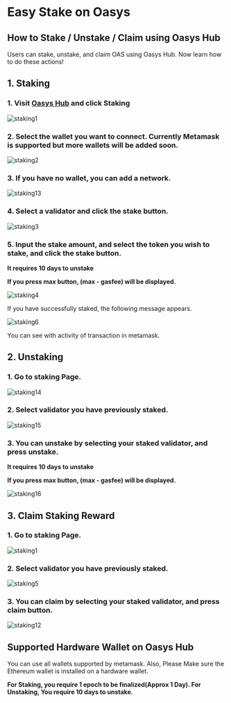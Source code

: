 # Easy Stake on Oasys


## How to Stake / Unstake / Claim using Oasys Hub

Users can stake, unstake, and claim OAS using Oasys Hub. Now learn how to do these actions!


## 1. Staking

### 1. Visit [Oasys Hub](https://hub.oasys.games/) and click Staking

![staking1](/img/docs/techdocs/oasys-hub/staking_page.png)

### 2. Select the wallet you want to connect. Currently Metamask is supported but more wallets will be added soon.

![staking2](/img/docs/techdocs/oasys-hub/switch_network.png)

### 3. If you have no wallet, you can add a network.

![staking13](/img/docs/techdocs/oasys-hub/add_network.png)

### 4. Select a validator and click the stake button.

![staking3](/img/docs/techdocs/oasys-hub/staking_stake.png)

### 5. Input the stake amount, and select the token you wish to stake, and click the stake button.

**It requires 10 days to unstake**

**If you press max button, (max - gasfee) will be displayed.**

![staking4](/img/docs/techdocs/oasys-hub/stake.png)

If you have successfully staked, the following message appears.

![staking6](/img/docs/techdocs/oasys-hub/success.png)

You can see with activity of transaction in metamask.

## 2. Unstaking

### 1. Go to staking Page.

![staking14](/img/docs/techdocs/oasys-hub/staking_page.png)

### 2. Select validator you have previously staked.

![staking15](/img/docs/techdocs/oasys-hub/staking_stake.png)

### 3. You can unstake by selecting your staked validator, and press unstake. 

**It requires 10 days to unstake**

**If you press max button, (max - gasfee) will be displayed.**

![staking16](/img/docs/techdocs/oasys-hub/unstake.png)


## 3. Claim Staking Reward 

### 1. Go to staking Page.

![staking1](/img/docs/techdocs/oasys-hub/staking_page.png)

### 2. Select validator you have previously staked.

![staking5](/img/docs/techdocs/oasys-hub/staking_stake.png)

### 3. You can claim by selecting your staked validator, and press claim button. 

![staking12](/img/docs/techdocs/oasys-hub/claim.png)

## Supported Hardware Wallet on Oasys Hub

You can use all wallets supported by metamask. Also, Please Make sure the Ethereum wallet is installed on a hardware wallet.

**For Staking, you require 1 epoch to be finalized(Approx 1 Day). For Unstaking, You require 10 days to unstake.**
